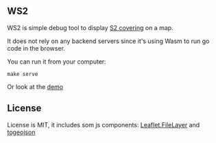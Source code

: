 WS2
---

WS2 is simple debug tool to display [S2 covering](https://s2geometry.io/) on a map.

It does not rely on any backend servers since it's using Wasm to run go code in the browser.

You can run it from your computer:

```
make serve
```

Or look at the [demo](https://s2.inair.space)


## License
License is MIT, it includes som js components:  [Leaflet.FileLayer](https://github.com/makinacorpus/Leaflet.FileLayer) and [togeojson](https://github.com/mapbox/togeojson)